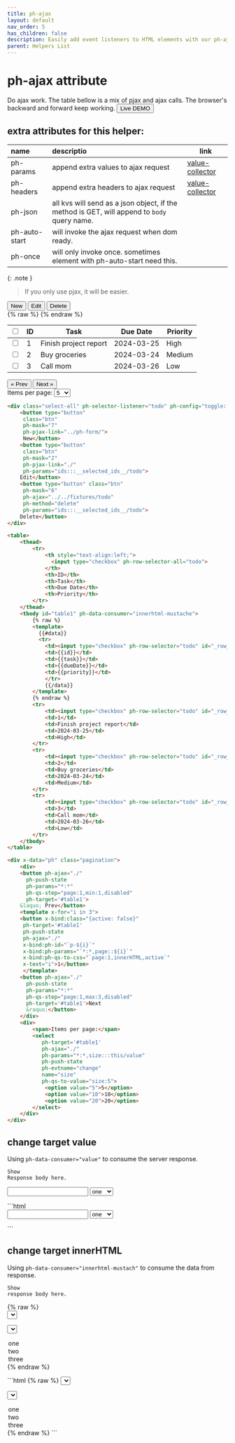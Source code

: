 ```yaml
---
title: ph-ajax
layout: default
nav_order: 5
has_children: false
description: Easily add event listeners to HTML elements with our ph-ajax attribute. Upon specified events (such as click), it automatically gathers required data and sends an AJAX request to the backend. Streamline your front-end development workflow with this efficient, data-driven approach.
parent: Helpers List
---
```


# ph-ajax attribute

Do ajax work. The table bellow is a mix of pjax and ajax calls. The browser's backward and forward keep working.
<button
  type="button"
  ph-params="id::12"
  ph-pjax-link="../../playground/"
  class="btn btn-sm">
<span x-text="btnLabel">Live DEMO</span>
</button>

<!-- export type GroupMessageHandleCat =  -->

## extra attributes for this helper:

| name          | descriptio                                                                                  | link                                 |
| :------------ | :------------------------------------------------------------------------------------------ | ------------------------------------ |
| ph-params     | append extra values to ajax request                                                         | [value-collector](/value-collector/) |
| ph-headers    | append extra headers to ajax request                                                        | [value-collector](/value-collector/) |
| ph-json       | all kvs will send as a json object, if the method is GET, will append to `body` query name. |                                      |
| ph-auto-start | will invoke the ajax request when dom ready.                                                |                                      |
| ph-once       | will only invoke once. sometimes element with ph-auto-start need this.                      |                                      |

{: .note }

> If you only use pjax, it will be easier.

<div class="code-example" markdown="1">
<div class="select-all" ph-selector-listener="todo" ph-config="toggle::disabled">
    <button type="button"
     class="btn"
     ph-mask="7"
     ph-pjax-link="../ph-form/">
     New</button>
    <button type="button"
     class="btn"
     ph-mask="2" 
     ph-pjax-link="./"
     ph-params="ids:::__selected_ids__/todo">
    Edit</button>
    <button type="button" class="btn"
     ph-mask="6" 
     ph-ajax="../../fixtures/todo"
     ph-method="delete"
     ph-params="ids:::__selected_ids__/todo">
    Delete</button>
</div>

<table>
    <thead>
        <tr>
            <th style="text-align:left;">
              <input type="checkbox" ph-row-selector-all="todo">
            </th>
            <th>ID</th>
            <th>Task</th>
            <th>Due Date</th>
            <th>Priority</th>
        </tr>
    </thead>
    <tbody id="table1" ph-data-consumer="innerhtml-mustache">
        {% raw %}
        <template>
          {{#data}}
          <tr>
            <td><input type="checkbox" ph-row-selector="todo" id="_row_{{id}}"></td>
            <td>{{id}}</td>
            <td>{{task}}</td>
            <td>{{dueDate}}</td>
            <td>{{priority}}</td>
            </tr>
            {{/data}}
        </template>
        {% endraw %}
        <tr>
            <td><input type="checkbox" ph-row-selector="todo" id="_row_1"></td>
            <td>1</td>
            <td>Finish project report</td>
            <td>2024-03-25</td>
            <td>High</td>
        </tr>
        <tr>
            <td><input type="checkbox" ph-row-selector="todo" id="_row_2"></td>
            <td>2</td>
            <td>Buy groceries</td>
            <td>2024-03-24</td>
            <td>Medium</td>
        </tr>
        <tr>
            <td><input type="checkbox" ph-row-selector="todo" id="_row_3"></td>
            <td>3</td>
            <td>Call mom</td>
            <td>2024-03-26</td>
            <td>Low</td>
        </tr>
    </tbody>
</table>

<div x-data="ph" class="pagination">
    <div>
    <button ph-ajax="./" 
      ph-push-state
      ph-params="*:*"
      ph-qs-step="page:1,min:1,disabled"
      ph-target='#table1'>
    &laquo; Prev</button>
    <template x-for="i in 3">
    <button x-bind:class="{active: false}"
     ph-target='#table1'
     ph-push-state
     ph-ajax="./"
     x-bind:ph-id="`p-${i}`"
     x-bind:ph-params="`*:*,page::${i}`"
     x-bind:ph-qs-to-css="`page:1,innerHTML,active`"
     x-text="i">1</button>
     </template>
    <button ph-ajax="./" 
      ph-push-state
      ph-params="*:*"
      ph-qs-step="page:1,max:3,disabled"
      ph-target='#table1'>Next
      &raquo;</button>
    </div>
    <div>
        <span>Items per page:</span>
        <select 
           ph-target='#table1'
           ph-ajax="./" 
           ph-params="*:*,size:::this/value" 
           ph-push-state
           ph-evtname="change"
           name="size"
           ph-qs-to-value="size:5">
            <option value="5">5</option>
            <option value="10">10</option>
            <option value="20">20</option>
        </select>
    </div>
</div>
</div>

```html
<div class="select-all" ph-selector-listener="todo" ph-config="toggle::disabled">
    <button type="button"
     class="btn"
     ph-mask="7"
     ph-pjax-link="../ph-form/">
     New</button>
    <button type="button"
     class="btn"
     ph-mask="2" 
     ph-pjax-link="./"
     ph-params="ids:::__selected_ids__/todo">
    Edit</button>
    <button type="button" class="btn"
     ph-mask="6" 
     ph-ajax="../../fixtures/todo"
     ph-method="delete"
     ph-params="ids:::__selected_ids__/todo">
    Delete</button>
</div>

<table>
    <thead>
        <tr>
            <th style="text-align:left;">
              <input type="checkbox" ph-row-selector-all="todo">
            </th>
            <th>ID</th>
            <th>Task</th>
            <th>Due Date</th>
            <th>Priority</th>
        </tr>
    </thead>
    <tbody id="table1" ph-data-consumer="innerhtml-mustache">
        {% raw %}
        <template>
          {{#data}}
          <tr>
            <td><input type="checkbox" ph-row-selector="todo" id="_row_{{id}}"></td>
            <td>{{id}}</td>
            <td>{{task}}</td>
            <td>{{dueDate}}</td>
            <td>{{priority}}</td>
            </tr>
            {{/data}}
        </template>
        {% endraw %}
        <tr>
            <td><input type="checkbox" ph-row-selector="todo" id="_row_1"></td>
            <td>1</td>
            <td>Finish project report</td>
            <td>2024-03-25</td>
            <td>High</td>
        </tr>
        <tr>
            <td><input type="checkbox" ph-row-selector="todo" id="_row_2"></td>
            <td>2</td>
            <td>Buy groceries</td>
            <td>2024-03-24</td>
            <td>Medium</td>
        </tr>
        <tr>
            <td><input type="checkbox" ph-row-selector="todo" id="_row_3"></td>
            <td>3</td>
            <td>Call mom</td>
            <td>2024-03-26</td>
            <td>Low</td>
        </tr>
    </tbody>
</table>

<div x-data="ph" class="pagination">
    <div>
    <button ph-ajax="./" 
      ph-push-state
      ph-params="*:*"
      ph-qs-step="page:1,min:1,disabled"
      ph-target='#table1'>
    &laquo; Prev</button>
    <template x-for="i in 3">
    <button x-bind:class="{active: false}"
     ph-target='#table1'
     ph-push-state
     ph-ajax="./"
     x-bind:ph-id="`p-${i}`"
     x-bind:ph-params="`*:*,page::${i}`"
     x-bind:ph-qs-to-css="`page:1,innerHTML,active`"
     x-text="i">1</button>
     </template>
    <button ph-ajax="./" 
      ph-push-state
      ph-params="*:*"
      ph-qs-step="page:1,max:3,disabled"
      ph-target='#table1'>Next
      &raquo;</button>
    </div>
    <div>
        <span>Items per page:</span>
        <select 
           ph-target='#table1'
           ph-ajax="./" 
           ph-params="*:*,size:::this/value" 
           ph-push-state
           ph-evtname="change"
           name="size"
           ph-qs-to-value="size:5">
            <option value="5">5</option>
            <option value="10">10</option>
            <option value="20">20</option>
        </select>
    </div>
</div>
```

## change target value

Using `ph-data-consumer="value"` to consume the server response.

<code class="language-plaintext highlighter-rouge" ph-show-response-body>Show Response body here.</code>

<div class="code-example" markdown="1">
<form>
<input type="text" name="name" 
  id="input-select-value"
  ph-data-consumer="value"
  ph-data-path="data.__changed_value" />
<select
  ph-evtname="change"
  name="__changed_value"
  ph-ajax="../../fixtures/group-changed"
  ph-params="want::map"
  ph-target="#input-select-value"
>
  <option value="1">one</option>
  <option value="2">two</option>
  <option value="3">three</option>
</select>

</form>
</div>
```html
<form>
<input type="text" name="name" 
  id="input-select-value"
  ph-data-consumer="value"
  ph-data-path="data.__changed_value" />
<select
  ph-evtname="change"
  name="__changed_value"
  ph-ajax="../../fixtures/group-changed"
  ph-params="want::map"
  ph-target="#input-select-value"
>
  <option value="1">one</option>
  <option value="2">two</option>
  <option value="3">three</option>
</select>
</form>
```

## change target innerHTML

Using `ph-data-consumer="innerhtml-mustach"` to consume the data from response.

<code class="language-plaintext highlighter-rouge" ph-show-response-body>Show response body here.</code>

<div class="code-example" markdown="1">
{% raw %}
<form>
<select
  id="select-consumer"
  ph-data-consumer="innerhtml-mustache"
  ph-qs-to-value="_:1,value"
>
<template>
  {{#data}}
  <option value="{{value}}">{{value}}</option>
  {{/data}}
</template>
</select>

<select
ph-evtname="change"
ph-ajax="../../fixtures/group-changed"
ph-params="want::list"
ph-target="#select-consumer">

  <option value="a">one</option>
  <option value="b">two</option>
  <option value="c">three</option>
</select>
{% endraw %}
</form>
</div>
```html
{% raw %}
<select
  id="select-consumer"
  ph-data-consumer="innerhtml-mustache"
  ph-qs-to-value="_:1,value"
>
<template>
  {{#data}}
  <option value="{{value}}">{{value}}</option>
  {{/data}}
</template>
</select>

<select
ph-evtname="change"
ph-ajax="../../fixtures/group-changed"
ph-params="want::list"
ph-target="#select-consumer">

  <option value="a">one</option>
  <option value="b">two</option>
  <option value="c">three</option>
</select>
{% endraw %}
```
